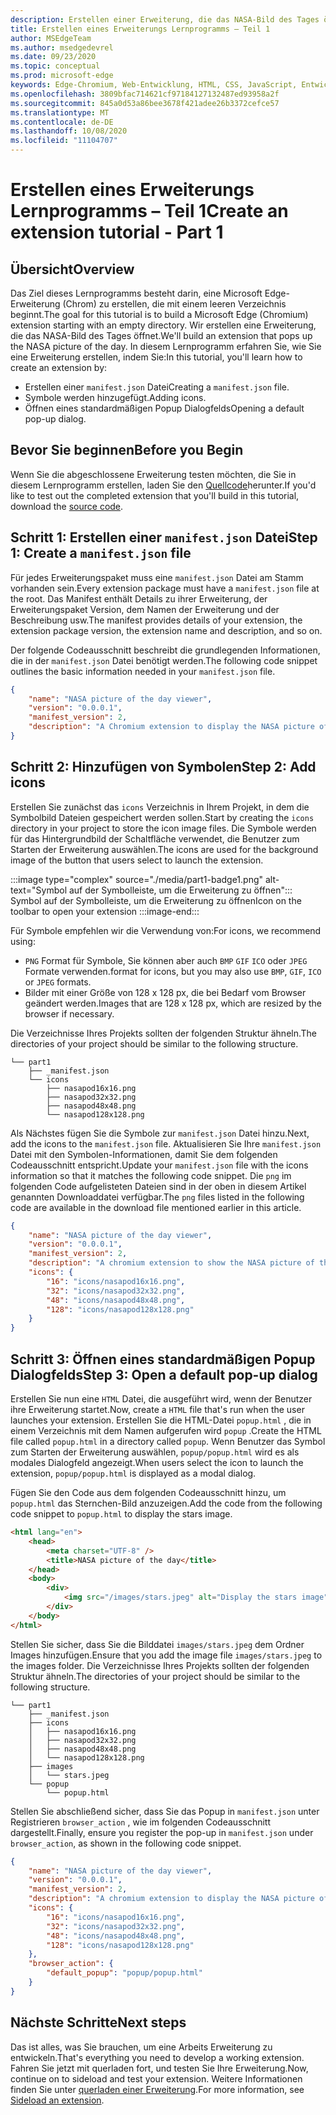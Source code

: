 ```yaml
---
description: Erstellen einer Erweiterung, die das NASA-Bild des Tages öffnet
title: Erstellen eines Erweiterungs Lernprogramms – Teil 1
author: MSEdgeTeam
ms.author: msedgedevrel
ms.date: 09/23/2020
ms.topic: conceptual
ms.prod: microsoft-edge
keywords: Edge-Chromium, Web-Entwicklung, HTML, CSS, JavaScript, Entwickler, Erweiterungen
ms.openlocfilehash: 3809bfac714621cf97184127132487ed93958a2f
ms.sourcegitcommit: 845a0d53a86bee3678f421adee26b3372cefce57
ms.translationtype: MT
ms.contentlocale: de-DE
ms.lasthandoff: 10/08/2020
ms.locfileid: "11104707"
---
```

# <span data-ttu-id="27242-104">Erstellen eines Erweiterungs Lernprogramms – Teil 1</span><span class="sxs-lookup"><span data-stu-id="27242-104">Create an extension tutorial - Part 1</span></span>  

## <span data-ttu-id="27242-105">Übersicht</span><span class="sxs-lookup"><span data-stu-id="27242-105">Overview</span></span>  

<span data-ttu-id="27242-106">Das Ziel dieses Lernprogramms besteht darin, eine Microsoft Edge-Erweiterung (Chrom) zu erstellen, die mit einem leeren Verzeichnis beginnt.</span><span class="sxs-lookup"><span data-stu-id="27242-106">The goal for this tutorial is to build a Microsoft Edge (Chromium) extension starting with an empty directory.</span></span> <span data-ttu-id="27242-107">Wir erstellen eine Erweiterung, die das NASA-Bild des Tages öffnet.</span><span class="sxs-lookup"><span data-stu-id="27242-107">We'll build an extension that pops up the NASA picture of the day.</span></span> <span data-ttu-id="27242-108">In diesem Lernprogramm erfahren Sie, wie Sie eine Erweiterung erstellen, indem Sie:</span><span class="sxs-lookup"><span data-stu-id="27242-108">In this tutorial, you'll learn how to create an extension by:</span></span>

*   <span data-ttu-id="27242-109">Erstellen einer `manifest.json` Datei</span><span class="sxs-lookup"><span data-stu-id="27242-109">Creating a `manifest.json` file.</span></span>  
*   <span data-ttu-id="27242-110">Symbole werden hinzugefügt.</span><span class="sxs-lookup"><span data-stu-id="27242-110">Adding icons.</span></span>  
*   <span data-ttu-id="27242-111">Öffnen eines standardmäßigen Popup Dialogfelds</span><span class="sxs-lookup"><span data-stu-id="27242-111">Opening a default pop-up dialog.</span></span>  

## <span data-ttu-id="27242-112">Bevor Sie beginnen</span><span class="sxs-lookup"><span data-stu-id="27242-112">Before you Begin</span></span>

<span data-ttu-id="27242-113">Wenn Sie die abgeschlossene Erweiterung testen möchten, die Sie in diesem Lernprogramm erstellen, laden Sie den [Quellcode][ArchiveExtensionGettingStartedPart1]herunter.</span><span class="sxs-lookup"><span data-stu-id="27242-113">If you'd like to test out the completed extension that you'll build in this tutorial, download the [source code][ArchiveExtensionGettingStartedPart1].</span></span>  

## <span data-ttu-id="27242-114">Schritt 1: Erstellen einer `manifest.json` Datei</span><span class="sxs-lookup"><span data-stu-id="27242-114">Step 1: Create a `manifest.json` file</span></span>

<span data-ttu-id="27242-115">Für jedes Erweiterungspaket muss eine `manifest.json` Datei am Stamm vorhanden sein.</span><span class="sxs-lookup"><span data-stu-id="27242-115">Every extension package must have a `manifest.json` file at the root.</span></span>  <span data-ttu-id="27242-116">Das Manifest enthält Details zu ihrer Erweiterung, der Erweiterungspaket Version, dem Namen der Erweiterung und der Beschreibung usw.</span><span class="sxs-lookup"><span data-stu-id="27242-116">The manifest provides details of your extension, the extension package version, the extension name and description, and so on.</span></span>  

<span data-ttu-id="27242-117">Der folgende Codeausschnitt beschreibt die grundlegenden Informationen, die in der `manifest.json` Datei benötigt werden.</span><span class="sxs-lookup"><span data-stu-id="27242-117">The following code snippet outlines the basic information needed in your `manifest.json` file.</span></span>  

```json
{
    "name": "NASA picture of the day viewer",
    "version": "0.0.0.1",
    "manifest_version": 2,
    "description": "A Chromium extension to display the NASA picture of the day."
}
```  

## <span data-ttu-id="27242-118">Schritt 2: Hinzufügen von Symbolen</span><span class="sxs-lookup"><span data-stu-id="27242-118">Step 2: Add icons</span></span>  

<span data-ttu-id="27242-119">Erstellen Sie zunächst das `icons` Verzeichnis in Ihrem Projekt, in dem die Symbolbild Dateien gespeichert werden sollen.</span><span class="sxs-lookup"><span data-stu-id="27242-119">Start by creating the `icons` directory in your project to store the icon image files.</span></span>  <span data-ttu-id="27242-120">Die Symbole werden für das Hintergrundbild der Schaltfläche verwendet, die Benutzer zum Starten der Erweiterung auswählen.</span><span class="sxs-lookup"><span data-stu-id="27242-120">The icons are used for the background image of the button that users select to launch the extension.</span></span>  

:::image type="complex" source="./media/part1-badge1.png" alt-text="Symbol auf der Symbolleiste, um die Erweiterung zu öffnen":::
   <span data-ttu-id="27242-122">Symbol auf der Symbolleiste, um die Erweiterung zu öffnen</span><span class="sxs-lookup"><span data-stu-id="27242-122">Icon on the toolbar to open your extension</span></span>
:::image-end:::

<span data-ttu-id="27242-123">Für Symbole empfehlen wir die Verwendung von:</span><span class="sxs-lookup"><span data-stu-id="27242-123">For icons, we recommend using:</span></span> 
*   `PNG` <span data-ttu-id="27242-124">Format für Symbole, Sie können aber auch `BMP` `GIF` `ICO` oder `JPEG` Formate verwenden.</span><span class="sxs-lookup"><span data-stu-id="27242-124">format for icons, but you may also use `BMP`, `GIF`, `ICO` or `JPEG` formats.</span></span>  
*   <span data-ttu-id="27242-125">Bilder mit einer Größe von 128 x 128 px, die bei Bedarf vom Browser geändert werden.</span><span class="sxs-lookup"><span data-stu-id="27242-125">Images that are 128 x 128 px, which are resized by the browser if necessary.</span></span>  

<span data-ttu-id="27242-126">Die Verzeichnisse Ihres Projekts sollten der folgenden Struktur ähneln.</span><span class="sxs-lookup"><span data-stu-id="27242-126">The directories of your project should be similar to the following structure.</span></span>   

```shell
└── part1
    ├── _manifest.json
    └── icons
        ├── nasapod16x16.png
        ├── nasapod32x32.png
        ├── nasapod48x48.png
        └── nasapod128x128.png
```  

<span data-ttu-id="27242-127">Als Nächstes fügen Sie die Symbole zur `manifest.json` Datei hinzu.</span><span class="sxs-lookup"><span data-stu-id="27242-127">Next, add the icons to the `manifest.json` file.</span></span> <span data-ttu-id="27242-128">Aktualisieren Sie Ihre `manifest.json` Datei mit den Symbolen-Informationen, damit Sie dem folgenden Codeausschnitt entspricht.</span><span class="sxs-lookup"><span data-stu-id="27242-128">Update your `manifest.json` file with the icons information so that it matches the following code snippet.</span></span> <span data-ttu-id="27242-129">Die `png` im folgenden Code aufgelisteten Dateien sind in der oben in diesem Artikel genannten Downloaddatei verfügbar.</span><span class="sxs-lookup"><span data-stu-id="27242-129">The `png` files listed in the following code are available in the download file mentioned earlier in this article.</span></span>  

```json
{
    "name": "NASA picture of the day viewer",
    "version": "0.0.0.1",
    "manifest_version": 2,
    "description": "A chromium extension to show the NASA picture of the day.",
    "icons": {
        "16": "icons/nasapod16x16.png",
        "32": "icons/nasapod32x32.png",
        "48": "icons/nasapod48x48.png",
        "128": "icons/nasapod128x128.png"
    }
}
```  

## <span data-ttu-id="27242-130">Schritt 3: Öffnen eines standardmäßigen Popup Dialogfelds</span><span class="sxs-lookup"><span data-stu-id="27242-130">Step 3: Open a default pop-up dialog</span></span>  

<span data-ttu-id="27242-131">Erstellen Sie nun eine `HTML` Datei, die ausgeführt wird, wenn der Benutzer ihre Erweiterung startet.</span><span class="sxs-lookup"><span data-stu-id="27242-131">Now, create a `HTML` file that's run when the user launches your extension.</span></span>  <span data-ttu-id="27242-132">Erstellen Sie die HTML-Datei `popup.html` , die in einem Verzeichnis mit dem Namen aufgerufen wird `popup` .</span><span class="sxs-lookup"><span data-stu-id="27242-132">Create the HTML file called `popup.html` in a directory called `popup`.</span></span>  <span data-ttu-id="27242-133">Wenn Benutzer das Symbol zum Starten der Erweiterung auswählen, `popup/popup.html` wird es als modales Dialogfeld angezeigt.</span><span class="sxs-lookup"><span data-stu-id="27242-133">When users select the icon to launch the extension, `popup/popup.html` is displayed as a modal dialog.</span></span>  

<span data-ttu-id="27242-134">Fügen Sie den Code aus dem folgenden Codeausschnitt hinzu, um `popup.html` das Sternchen-Bild anzuzeigen.</span><span class="sxs-lookup"><span data-stu-id="27242-134">Add the code from the following code snippet to `popup.html` to display the stars image.</span></span>  

```html
<html lang="en">
    <head>
        <meta charset="UTF-8" />
        <title>NASA picture of the day</title>
    </head>
    <body>
        <div>
            <img src="/images/stars.jpeg" alt="Display the stars image" />
        </div>
    </body>
</html>
```  

<span data-ttu-id="27242-135">Stellen Sie sicher, dass Sie die Bilddatei `images/stars.jpeg` dem Ordner Images hinzufügen.</span><span class="sxs-lookup"><span data-stu-id="27242-135">Ensure that you add the image file `images/stars.jpeg` to the images folder.</span></span>  <span data-ttu-id="27242-136">Die Verzeichnisse Ihres Projekts sollten der folgenden Struktur ähneln.</span><span class="sxs-lookup"><span data-stu-id="27242-136">The directories of your project should be similar to the following structure.</span></span>   

```shell
└── part1
    ├── _manifest.json
    ├── icons
    │   ├── nasapod16x16.png
    │   ├── nasapod32x32.png
    │   ├── nasapod48x48.png
    │   └── nasapod128x128.png
    ├── images
    │   └── stars.jpeg
    └── popup
        └── popup.html
```  

<span data-ttu-id="27242-137">Stellen Sie abschließend sicher, dass Sie das Popup in `manifest.json` unter Registrieren `browser_action` , wie im folgenden Codeausschnitt dargestellt.</span><span class="sxs-lookup"><span data-stu-id="27242-137">Finally, ensure you register the pop-up in `manifest.json` under `browser_action`, as shown in the following code snippet.</span></span>  

```json
{
    "name": "NASA picture of the day viewer",
    "version": "0.0.0.1",
    "manifest_version": 2,
    "description": "A chromium extension to display the NASA picture of the day.",
    "icons": {
        "16": "icons/nasapod16x16.png",
        "32": "icons/nasapod32x32.png",
        "48": "icons/nasapod48x48.png",
        "128": "icons/nasapod128x128.png"
    },
    "browser_action": {
        "default_popup": "popup/popup.html"
    }
}
```  

## <span data-ttu-id="27242-138">Nächste Schritte</span><span class="sxs-lookup"><span data-stu-id="27242-138">Next steps</span></span>
<span data-ttu-id="27242-139">Das ist alles, was Sie brauchen, um eine Arbeits Erweiterung zu entwickeln.</span><span class="sxs-lookup"><span data-stu-id="27242-139">That's everything you need to develop a working extension.</span></span> <span data-ttu-id="27242-140">Fahren Sie jetzt mit querladen fort, und testen Sie Ihre Erweiterung.</span><span class="sxs-lookup"><span data-stu-id="27242-140">Now, continue on to sideload and test your extension.</span></span> <span data-ttu-id="27242-141">Weitere Informationen finden Sie unter [querladen einer Erweiterung][TestExtensionSideload].</span><span class="sxs-lookup"><span data-stu-id="27242-141">For more information, see [Sideload an extension][TestExtensionSideload].</span></span>  


<!-- image links -->  

<!--[ImagePart1Heirarchy]: ./media/part1-heirarchy.png "Directory Structure"  -->  
<!--[ImagePart1Badge1]: ./media/part1-badge1.png "Toolbar Badge Icon"  -->  
<!--[ImagePart1Heirarchy1]: ./media/part1-heirarchy1.png "Directory Structure for Extension"  -->  
<!--[ImagePart1Threedots]: ./media/part1-threedots.png "Choose Extensions"  -->  
<!--[ImagePart1DevelopermodeToggle]: ./media/part1-developermode-toggle.png "Enable Developer Mode"  -->  
<!--[ImagePart1InstalledExtension]: ./media/part1-installed-extension.png "Installed Extensions"  -->  

<!-- links -->  

[ArchiveExtensionGettingStartedPart1]: https://github.com/MicrosoftEdge/MicrosoftEdge-Extensions-Demos/tree/master/extension-getting-started-part1/part1 "Abgeschlossene Erweiterungspaket Quelle | Microsoft docs"

[TestExtensionSideload]: ./extension-sideloading.md "Testen der Erweiterung (Sideloading) | Microsoft docs"
